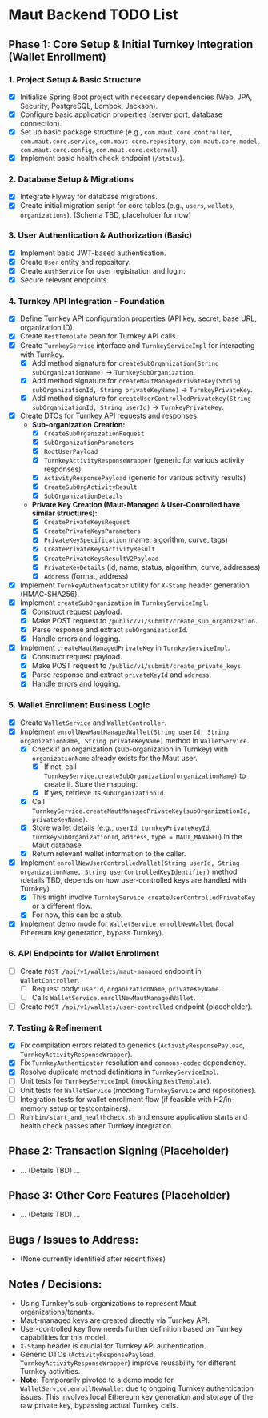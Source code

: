 # Maut Backend TODO List

## Phase 1: Core Setup & Initial Turnkey Integration (Wallet Enrollment)

### 1. Project Setup & Basic Structure
- [x] Initialize Spring Boot project with necessary dependencies (Web, JPA, Security, PostgreSQL, Lombok, Jackson).
- [x] Configure basic application properties (server port, database connection).
- [x] Set up basic package structure (e.g., `com.maut.core.controller`, `com.maut.core.service`, `com.maut.core.repository`, `com.maut.core.model`, `com.maut.core.config`, `com.maut.core.external`).
- [x] Implement basic health check endpoint (`/status`).

### 2. Database Setup & Migrations
- [x] Integrate Flyway for database migrations.
- [x] Create initial migration script for core tables (e.g., `users`, `wallets`, `organizations`). (Schema TBD, placeholder for now)

### 3. User Authentication & Authorization (Basic)
- [x] Implement basic JWT-based authentication.
- [x] Create `User` entity and repository.
- [x] Create `AuthService` for user registration and login.
- [x] Secure relevant endpoints.

### 4. Turnkey API Integration - Foundation
- [x] Define Turnkey API configuration properties (API key, secret, base URL, organization ID).
- [x] Create `RestTemplate` bean for Turnkey API calls.
- [x] Create `TurnkeyService` interface and `TurnkeyServiceImpl` for interacting with Turnkey.
  - [x] Add method signature for `createSubOrganization(String subOrganizationName)` -> `TurnkeySubOrganization`.
  - [x] Add method signature for `createMautManagedPrivateKey(String subOrganizationId, String privateKeyName)` -> `TurnkeyPrivateKey`.
  - [x] Add method signature for `createUserControlledPrivateKey(String subOrganizationId, String userId)` -> `TurnkeyPrivateKey`.
- [x] Create DTOs for Turnkey API requests and responses:
  - **Sub-organization Creation:**
    - [x] `CreateSubOrganizationRequest`
    - [x] `SubOrganizationParameters`
    - [x] `RootUserPayload`
    - [x] `TurnkeyActivityResponseWrapper` (generic for various activity responses)
    - [x] `ActivityResponsePayload` (generic for various activity results)
    - [x] `CreateSubOrgActivityResult`
    - [x] `SubOrganizationDetails`
  - **Private Key Creation (Maut-Managed & User-Controlled have similar structures):**
    - [x] `CreatePrivateKeysRequest`
    - [x] `CreatePrivateKeysParameters`
    - [x] `PrivateKeySpecification` (name, algorithm, curve, tags)
    - [x] `CreatePrivateKeysActivityResult`
    - [x] `CreatePrivateKeysResultV2Payload`
    - [x] `PrivateKeyDetails` (id, name, status, algorithm, curve, addresses)
    - [x] `Address` (format, address)
- [x] Implement `TurnkeyAuthenticator` utility for `X-Stamp` header generation (HMAC-SHA256).
- [x] Implement `createSubOrganization` in `TurnkeyServiceImpl`.
  - [x] Construct request payload.
  - [x] Make POST request to `/public/v1/submit/create_sub_organization`.
  - [x] Parse response and extract `subOrganizationId`.
  - [x] Handle errors and logging.
- [x] Implement `createMautManagedPrivateKey` in `TurnkeyServiceImpl`.
  - [x] Construct request payload.
  - [x] Make POST request to `/public/v1/submit/create_private_keys`.
  - [x] Parse response and extract `privateKeyId` and `address`.
  - [x] Handle errors and logging.

### 5. Wallet Enrollment Business Logic
- [x] Create `WalletService` and `WalletController`.
- [x] Implement `enrollNewMautManagedWallet(String userId, String organizationName, String privateKeyName)` method in `WalletService`.
  - [x] Check if an organization (sub-organization in Turnkey) with `organizationName` already exists for the Maut user.
    - [x] If not, call `TurnkeyService.createSubOrganization(organizationName)` to create it. Store the mapping.
    - [x] If yes, retrieve its `subOrganizationId`.
  - [x] Call `TurnkeyService.createMautManagedPrivateKey(subOrganizationId, privateKeyName)`.
  - [x] Store wallet details (e.g., `userId`, `turnkeyPrivateKeyId`, `turnkeySubOrganizationId`, `address`, `type = MAUT_MANAGED`) in the Maut database.
  - [x] Return relevant wallet information to the caller.
- [x] Implement `enrollNewUserControlledWallet(String userId, String organizationName, String userControlledKeyIdentifier)` method (details TBD, depends on how user-controlled keys are handled with Turnkey).
  - [x] This might involve `TurnkeyService.createUserControlledPrivateKey` or a different flow.
  - [x] For now, this can be a stub.
- [x] Implement demo mode for `WalletService.enrollNewWallet` (local Ethereum key generation, bypass Turnkey).

### 6. API Endpoints for Wallet Enrollment
- [ ] Create `POST /api/v1/wallets/maut-managed` endpoint in `WalletController`.
  - [ ] Request body: `userId`, `organizationName`, `privateKeyName`.
  - [ ] Calls `WalletService.enrollNewMautManagedWallet`.
- [ ] Create `POST /api/v1/wallets/user-controlled` endpoint (placeholder).

### 7. Testing & Refinement
- [x] Fix compilation errors related to generics (`ActivityResponsePayload`, `TurnkeyActivityResponseWrapper`).
- [x] Fix `TurnkeyAuthenticator` resolution and `commons-codec` dependency.
- [x] Resolve duplicate method definitions in `TurnkeyServiceImpl`.
- [ ] Unit tests for `TurnkeyServiceImpl` (mocking `RestTemplate`).
- [ ] Unit tests for `WalletService` (mocking `TurnkeyService` and repositories).
- [ ] Integration tests for wallet enrollment flow (if feasible with H2/in-memory setup or testcontainers).
- [ ] Run `bin/start_and_healthcheck.sh` and ensure application starts and health check passes after Turnkey integration.

## Phase 2: Transaction Signing (Placeholder)
- ... (Details TBD) ...

## Phase 3: Other Core Features (Placeholder)
- ... (Details TBD) ...

## Bugs / Issues to Address:
- (None currently identified after recent fixes)

## Notes / Decisions:
- Using Turnkey's sub-organizations to represent Maut organizations/tenants.
- Maut-managed keys are created directly via Turnkey API.
- User-controlled key flow needs further definition based on Turnkey capabilities for this model.
- `X-Stamp` header is crucial for Turnkey API authentication.
- Generic DTOs (`ActivityResponsePayload`, `TurnkeyActivityResponseWrapper`) improve reusability for different Turnkey activities.
- **Note:** Temporarily pivoted to a demo mode for `WalletService.enrollNewWallet` due to ongoing Turnkey authentication issues. This involves local Ethereum key generation and storage of the raw private key, bypassing actual Turnkey calls.

